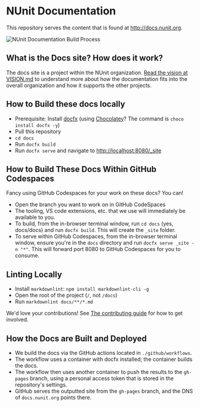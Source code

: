 # NUnit Documentation

This repository serves the content that is found at <http://docs.nunit.org>.

![NUnit Documentation Build Process](https://github.com/nunit/docs/workflows/NUnit%20Documentation%20Build%20Process/badge.svg)

## What is the Docs site? How does it work?

The docs site is a project within the NUnit organization. [Read the vision at VISION.md](VISION.md) to understand more about how the documentation fits into the overall organization and how it supports the other projects.

## How to Build these docs locally

* Prerequisite: Install [docfx](https://dotnet.github.io/docfx/) (using [Chocolatey](https://chocolatey.org/)? The command is `choco install docfx -y`)
* Pull this repository
* `cd docs`
* Run `docfx build`
* Run `docfx serve` and navigate to <http://localhost:8080/_site>

## How to Build These Docs Within GitHub Codespaces

Fancy using GitHub Codespaces for your work on these docs? You can!

* Open the branch you want to work on in GitHub CodeSpaces
* The tooling, VS code extensions, etc. that we use will immediately be available to you.
* To build, from the in-browser terminal window, run `cd docs` (yes, docs/docs) and run `docfx build`. This will create the `_site` folder.
* To serve within GitHub Codespaces, from the in-browser terminal window, ensure you're in the `docs` directory and run `docfx serve _site -n "*"`. This will forward port 8080 to GitHub Codespaces for you to consume.

## Linting Locally

* Install `markdownlint`: `npm install markdownlint-cli -g`
* Open the root of the project (`/`, not `/docs`)
* Run `markdownlint docs/**/*.md`

We'd love your contributions! See [The contributing guide](CONTRIBUTING.md) for how to get involved.

## How the Docs are Built and Deployed

* We build the docs via the GitHub actions located in `./github/workflows`.
* The workflow uses a container with docfx installed; the container builds the docs.
* The workflow then uses another container to push the results to the `gh-pages` branch, using a personal access token that is stored in the repository's settings.
* GitHub serves the outputted site from the `gh-pages` branch, and the DNS of `docs.nunit.org` points there.
